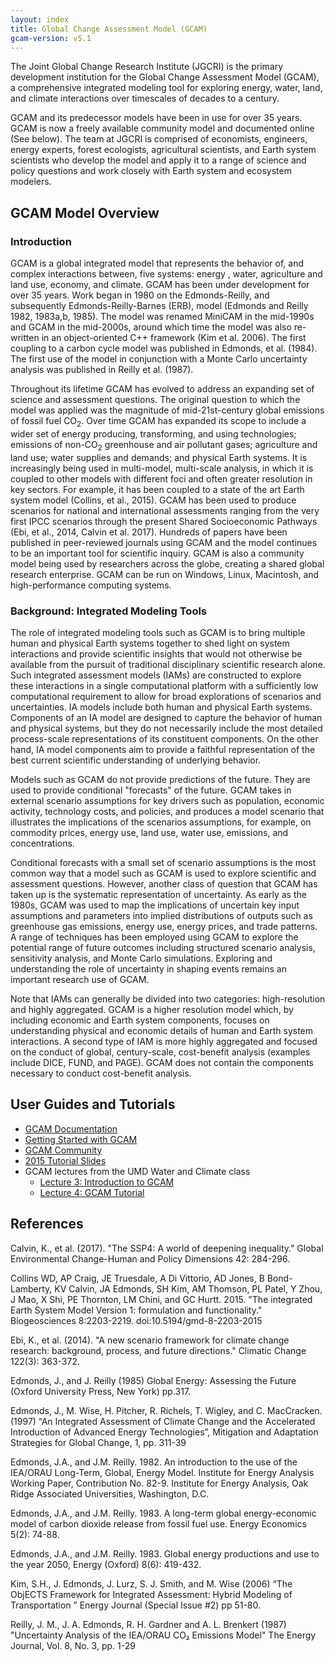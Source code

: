 ```yaml
---
layout: index
title: Global Change Assessment Model (GCAM)
gcam-version: v5.1
---
```


The Joint Global Change Research Institute (JGCRI) is the
primary development institution for the Global Change Assessment Model (GCAM), a comprehensive integrated modeling tool for exploring energy, water, land, and climate interactions over timescales of decades to a century.

GCAM and its predecessor models have been in use for over 35 years. GCAM is now a freely available community model and documented online (See below). The team
at JGCRI is comprised of economists, engineers, energy experts, forest
ecologists, agricultural scientists, and Earth system scientists who
develop the model and apply it to a range of science and policy
questions and work closely with Earth system and ecosystem modelers.

## GCAM Model Overview

### Introduction

GCAM is a global integrated model that represents the
behavior of, and complex interactions between, five systems: energy
, water, agriculture and land use, economy, and
climate. GCAM has been under development for over 35 years. Work began
in 1980 on the Edmonds-Reilly, and subsequently
Edmonds-Reilly-Barnes (ERB), model (Edmonds and Reilly 1982, 1983a,b, 1985). The model was renamed MiniCAM in the mid-1990s and GCAM in the mid-2000s, around which time the model was also re-written in an object-oriented C++ framework (Kim et al. 2006). The
first coupling to a carbon cycle model was published in Edmonds, et
al. (1984). The first use of the model in conjunction
with a Monte Carlo uncertainty analysis was published in Reilly et al. (1987).

Throughout its lifetime GCAM has evolved to address an expanding set of science and assessment questions. The
original question to which the model was applied was the
magnitude of mid-21st-century global emissions of fossil fuel
CO<sub>2</sub>. Over time GCAM has expanded its scope to include a wider set of
energy producing, transforming, and using technologies; emissions of
non-CO<sub>2</sub> greenhouse and air pollutant gases; agriculture and land use; water supplies and demands; and physical Earth systems. It is increasingly being used in
multi-model, multi-scale analysis, in which it is coupled to other models with different foci and often greater
resolution in key sectors. For example, it has been coupled to a state
of the art Earth system model (Collins, et al., 2015). GCAM has been
used to produce scenarios for national and international assessments
ranging from the very first IPCC scenarios through the present Shared Socioeconomic Pathways
(Ebi, et al., 2014, Calvin et al. 2017). Hundreds of papers have been published in
peer-reviewed journals using GCAM and the model
continues to be an important tool for scientific
inquiry. GCAM is also a community model being used by researchers
across the globe, creating a shared global research enterprise. GCAM
can be run on Windows, Linux, Macintosh, and high-performance computing
systems.

### Background: Integrated Modeling Tools

The role of integrated modeling tools such as GCAM is to bring
multiple human and physical Earth systems together to
shed light on system interactions and provide scientific insights that
would not otherwise be available from the pursuit of traditional
disciplinary scientific research alone. Such integrated assessment models (IAMs) are constructed to
explore these interactions in a single computational platform with a
sufficiently low computational requirement to allow for broad
explorations of scenarios and uncertainties. IA models include both
human and physical Earth systems. Components of an IA model
are designed to capture the behavior of human and physical systems,
but they do not necessarily include the most detailed process-scale
representations of its constituent components. On the other hand, IA
model components aim to provide a faithful representation of the
best current scientific understanding of underlying behavior.

Models such as GCAM do not provide predictions of the
future. They are used to provide conditional "forecasts" of the
future. GCAM takes in external scenario assumptions for key
drivers such as population, economic activity, technology costs, and
policies, and produces a model scenario that illustrates the
implications of the scenarios assumptions, for example, on commodity
prices, energy use, land use, water use, emissions, and
concentrations.

Conditional forecasts with a small set of scenario assumptions is the
most common way that a model such as GCAM is used to explore
scientific and assessment questions. However, another class of
question that GCAM has taken up is the systematic representation of
uncertainty. As early as the 1980s, GCAM was used to map the
implications of uncertain key input assumptions and parameters into
implied distributions of outputs such as greenhouse gas emissions,
energy use, energy prices, and trade patterns. A range of techniques
has been employed using GCAM to explore the potential range of future
outcomes including structured scenario analysis, sensitivity
analysis, and Monte Carlo simulations. Exploring and understanding the
role of uncertainty in shaping events remains an important research
use of GCAM.

Note that IAMs can  generally be divided into two categories: high-resolution and highly aggregated. GCAM is a higher resolution model which, by including economic and Earth system components, focuses on 
understanding physical and economic details of human and
Earth system interactions. A second type of IAM is more 
highly aggregated and focused on the conduct of global,
century-scale, cost-benefit analysis (examples include DICE, FUND, and
PAGE). GCAM does not contain the components necessary to conduct cost-benefit analysis.

## User Guides and Tutorials

* [GCAM Documentation](toc.html)
* [Getting Started with GCAM](user-guide.html)
* [GCAM Community](http://www.globalchange.umd.edu/models/gcam/gcam-community/)
* [2015 Tutorial Slides](http://www.globalchange.umd.edu/data/annual-meetings/2015/GCAM_Tutorial_2015.pdf)
* GCAM lectures from the UMD Water and Climate class
  * [Lecture 3: Introduction to GCAM](https://www.youtube.com/watch?v=xRF9lFwtMr0)
  * [Lecture 4: GCAM Tutorial](https://www.youtube.com/watch?v=S7vAShH-dbs)

## References

Calvin, K., et al. (2017). "The SSP4: A world of deepening inequality." Global Environmental Change-Human and Policy Dimensions 42: 284-296.

Collins WD, AP Craig, JE Truesdale, A Di Vittorio, AD Jones, B Bond-Lamberty, KV Calvin, JA Edmonds, SH Kim, AM Thomson, PL Patel, Y Zhou, J Mao, X Shi, PE Thornton, LM Chini, and GC Hurtt. 2015. "The integrated Earth System Model Version 1: formulation and functionality." Biogeosciences 8:2203-2219.  doi:10.5194/gmd-8-2203-2015

Ebi, K., et al. (2014). "A new scenario framework for climate change research: background, process, and future directions." Climatic Change 122(3): 363-372.
	
Edmonds, J., and J. Reilly (1985) Global Energy: Assessing the Future (Oxford University Press, New York) pp.317.

Edmonds, J., M. Wise, H. Pitcher, R. Richels, T. Wigley, and C. MacCracken. (1997) “An Integrated Assessment of Climate Change and the Accelerated Introduction of Advanced Energy Technologies”, Mitigation and Adaptation Strategies for Global Change, 1, pp. 311-39

Edmonds, J.A., and J.M. Reilly. 1982. An introduction to the use of the IEA/ORAU Long-Term, Global, Energy Model. Institute for Energy Analysis Working Paper, Contribution No. 82-9. Institute for Energy Analysis, Oak Ridge Associated Universities, Washington, D.C.

Edmonds, J.A., and J.M. Reilly. 1983. A long-term global energy-economic model of carbon dioxide release from fossil fuel use. Energy Economics 5(2): 74-88.

Edmonds, J.A., and J.M. Reilly. 1983. Global energy productions and use to the year 2050, Energy (Oxford) 8(6): 419-432.

Kim, S.H., J. Edmonds, J. Lurz, S. J. Smith, and M. Wise (2006) “The ObjECTS Framework for Integrated Assessment: Hybrid Modeling of Transportation ” Energy Journal (Special Issue #2) pp 51-80.

Reilly, J. M., J. A. Edmonds, R. H. Gardner and A. L. Brenkert  (1987) "Uncertainty Analysis of the IEA/ORAU CO₂ Emissions Model"
The Energy Journal, Vol. 8, No. 3, pp. 1-29
